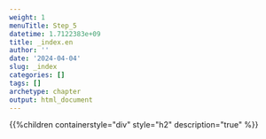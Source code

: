 ```yaml
---
weight: 1
menuTitle: Step_5
datetime: 1.7122383e+09
title: _index.en
author: ''
date: '2024-04-04'
slug: _index
categories: []
tags: []
archetype: chapter
output: html_document
---
```


{{%children containerstyle="div" style="h2" description="true" %}}
